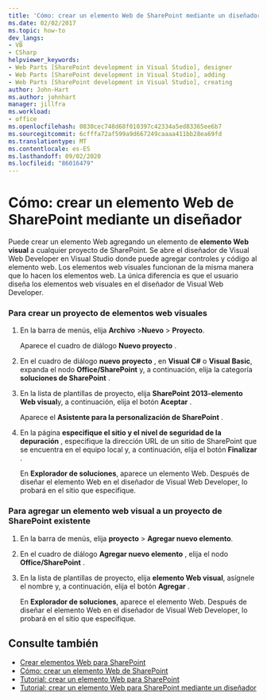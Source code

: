 ```yaml
---
title: 'Cómo: crear un elemento Web de SharePoint mediante un diseñador | Microsoft Docs'
ms.date: 02/02/2017
ms.topic: how-to
dev_langs:
- VB
- CSharp
helpviewer_keywords:
- Web Parts [SharePoint development in Visual Studio], designer
- Web Parts [SharePoint development in Visual Studio], adding
- Web Parts [SharePoint development in Visual Studio], creating
author: John-Hart
ms.author: johnhart
manager: jillfra
ms.workload:
- office
ms.openlocfilehash: 0830cec748d68f010397c42334a5ed83365ee6b7
ms.sourcegitcommit: 6cfffa72af599a9d667249caaaa411bb28ea69fd
ms.translationtype: MT
ms.contentlocale: es-ES
ms.lasthandoff: 09/02/2020
ms.locfileid: "86016479"
---
```

# <a name="how-to-create-a-sharepoint-web-part-by-using-a-designer"></a>Cómo: crear un elemento Web de SharePoint mediante un diseñador
  Puede crear un elemento Web agregando un elemento de **elemento Web visual** a cualquier proyecto de SharePoint. Se abre el diseñador de Visual Web Developer en Visual Studio donde puede agregar controles y código al elemento web. Los elementos web visuales funcionan de la misma manera que lo hacen los elementos web. La única diferencia es que el usuario diseña los elementos web visuales en el diseñador de Visual Web Developer.

### <a name="to-create-a-project-for-visual-web-parts"></a>Para crear un proyecto de elementos web visuales

1. En la barra de menús, elija **Archivo** >**Nuevo** > **Proyecto**.

     Aparece el cuadro de diálogo **Nuevo proyecto** .

2. En el cuadro de diálogo **nuevo proyecto** , en **Visual C#** o **Visual Basic**, expanda el nodo **Office/SharePoint** y, a continuación, elija la categoría **soluciones de SharePoint** .

3. En la lista de plantillas de proyecto, elija **SharePoint 2013-elemento Web visual**y, a continuación, elija el botón **Aceptar** .

     Aparece el **Asistente para la personalización de SharePoint** .

4. En la página **especifique el sitio y el nivel de seguridad de la depuración** , especifique la dirección URL de un sitio de SharePoint que se encuentra en el equipo local y, a continuación, elija el botón **Finalizar** .

     En **Explorador de soluciones**, aparece un elemento Web. Después de diseñar el elemento Web en el diseñador de Visual Web Developer, lo probará en el sitio que especifique.

### <a name="to-add-a-visual-web-part-to-an-existing-sharepoint-project"></a>Para agregar un elemento web visual a un proyecto de SharePoint existente

1. En la barra de menús, elija **proyecto**  >  **Agregar nuevo elemento**.

2. En el cuadro de diálogo **Agregar nuevo elemento** , elija el nodo **Office/SharePoint** .

3. En la lista de plantillas de proyecto, elija **elemento Web visual**, asígnele el nombre y, a continuación, elija el botón **Agregar** .

     En **Explorador de soluciones**, aparece el elemento Web. Después de diseñar el elemento Web en el diseñador de Visual Web Developer, lo probará en el sitio que especifique.

## <a name="see-also"></a>Consulte también
- [Crear elementos Web para SharePoint](../sharepoint/creating-web-parts-for-sharepoint.md)
- [Cómo: crear un elemento Web de SharePoint](../sharepoint/how-to-create-a-sharepoint-web-part.md)
- [Tutorial: crear un elemento Web para SharePoint](../sharepoint/walkthrough-creating-a-web-part-for-sharepoint.md)
- [Tutorial: crear un elemento Web para SharePoint mediante un diseñador](../sharepoint/walkthrough-creating-a-web-part-for-sharepoint-by-using-a-designer.md)
